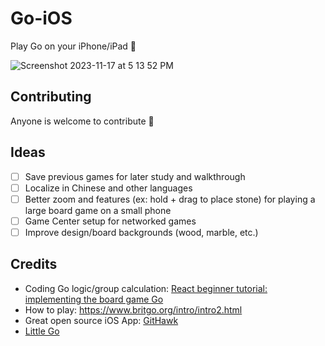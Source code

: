 # Go-iOS

Play Go on your iPhone/iPad :iphone:

![Screenshot 2023-11-17 at 5 13 52 PM](https://github.com/kevin49999/Go-iOS/assets/17791511/dc496415-4c1c-4041-b3d8-656025f0ecda)

## Contributing

Anyone is welcome to contribute 🤝

## Ideas

- [ ] Save previous games for later study and walkthrough
- [ ] Localize in Chinese and other languages
- [ ] Better zoom and features (ex: hold + drag to place stone) for playing a large board game on a small phone
- [ ] Game Center setup for networked games
- [ ] Improve design/board backgrounds (wood, marble, etc.)

## Credits

- Coding Go logic/group calculation: [React beginner tutorial: implementing the board game Go](http://cjlarose.com/2014/01/09/react-board-game-tutorial.html)
- How to play: https://www.britgo.org/intro/intro2.html
- Great open source iOS App: [GitHawk](https://github.com/GitHawkApp/GitHawk)
- [Little Go](https://github.com/herzbube/littlego)
